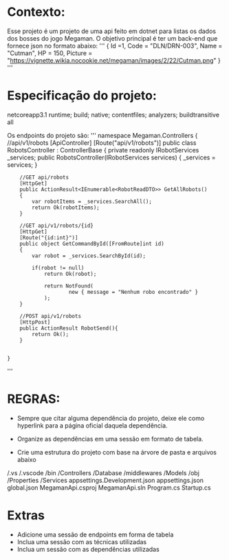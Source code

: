 # Contexto:

Esse projeto é um projeto de uma api feito em dotnet para listas os dados dos bosses do jogo Megaman. O objetivo principal é ter um back-end que fornece json no formato abaixo:
'''
{
  Id =1,
  Code = "DLN/DRN-003",
  Name = "Cutman",
  HP = 150,
  Picture = "https://vignette.wikia.nocookie.net/megaman/images/2/22/Cutman.png"
}
'''

# Especificação do projeto:
<Project Sdk="Microsoft.NET.Sdk.Web">

  <PropertyGroup>
    <TargetFramework>netcoreapp3.1</TargetFramework>
  </PropertyGroup>

  <ItemGroup>
    <PackageReference Include="Microsoft.EntityFrameworkCore" Version="3.1.8" />
    <PackageReference Include="Microsoft.EntityFrameworkCore.Design" Version="3.1.8">
      <IncludeAssets>runtime; build; native; contentfiles; analyzers; buildtransitive</IncludeAssets>
      <PrivateAssets>all</PrivateAssets>
    </PackageReference>
    <PackageReference Include="Microsoft.EntityFrameworkCore.SqlServer" Version="3.1.8" />
    <PackageReference Include="Newtonsoft.Json" Version="12.0.2" />
  </ItemGroup>

</Project>

Os endpoints do projeto são:
'''
namespace Megaman.Controllers
{
    //api/v1/robots
    [ApiController]
    [Route("api/v1/robots")]
    public class RobotsController : ControllerBase
    {
        private readonly IRobotServices _services;
        public RobotsController(IRobotServices services)
        {
           _services = services;
        }

        //GET api/robots
        [HttpGet] 
        public ActionResult<IEnumerable<RobotReadDTO>> GetAllRobots()
        {
            var robotItems = _services.SearchAll();
            return Ok(robotItems);
        }

        //GET api/v1/robots/{id}
        [HttpGet]
        [Route("{id:int}")]
        public object GetCommandById([FromRoute]int id)
        {   
            var robot = _services.SearchById(id);

            if(robot != null)
                return Ok(robot);
            
                return NotFound( 
                        new { message = "Nenhum robo encontrado" }
                );
        }

        //POST api/v1/robots
        [HttpPost]
        public ActionResult RobotSend(){
            return Ok();
        }


    }
'''

# REGRAS:
- Sempre que citar alguma dependência do projeto, deixe ele como hyperlink para a página oficial daquela dependência.

- Organize as dependências em uma sessão em formato de tabela.

- Crie uma estrutura do projeto com base na árvore de pasta e arquivos abaixo

/.vs 
/.vscode 
/bin 
/Controllers 
/Database 
/middlewares 
/Models 
/obj 
/Properties 
/Services 
appsettings.Development.json 
appsettings.json
global.json 
MegamanApi.csproj
MegamanApi.sln 
Program.cs 
Startup.cs

# Extras
- Adicione uma sessão de endpoints em forma de tabela
- Inclua uma sessão com as técnicas utilizadas
- Inclua um sessão com as dependências utilizadas
